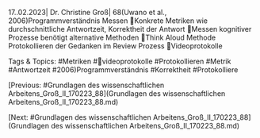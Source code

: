 17..02.2023| Dr. Christine Groß| 68(Uwano et al., 2006)Programmverständnis Messen
Konkrete Metriken wie durchschnittliche Antwortzeit, Korrektheit der Antwort
Messen kognitiver Prozesse benötigt alternative Methoden
Think Aloud Methode Protokollieren der Gedanken im Review Prozess
Videoprotokolle

   Tags & Topics:
   #Metriken
   #videoprotokolle
   #Protokollieren
   #Metrik
   #Antwortzeit
   #2006)Programmverständnis
   #Korrektheit
   #Protokolliere

[Previous: #Grundlagen des wissenschaftlichen Arbeitens_Groß_II_170223_88](Grundlagen des wissenschaftlichen Arbeitens_Groß_II_170223_88.md)

[Next: #Grundlagen des wissenschaftlichen Arbeitens_Groß_II_170223_88](Grundlagen des wissenschaftlichen Arbeitens_Groß_II_170223_88.md)